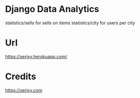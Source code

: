 # Django Data Analytics
statistics/sells for sells on items
statistics/city for users per city

# Url
https://xerixy.herokuapp.com/

# Credits
https://xerixy.com
